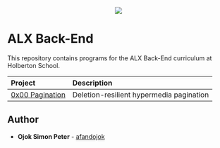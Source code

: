 <p align="center">
  <img src="http://www.holbertonschool.com/holberton-logo.png">
</p>

# ALX Back-End

This repository contains programs for the ALX Back-End curriculum at Holberton School.

| Project                                                                        | Description                                          |
| :----------------------------------------------------------------------------- | :--------------------------------------------------- |
| [0x00 Pagination](./0x00-pagination)                                           | Deletion-resilient hypermedia pagination             |

## Author

- **Ojok Simon Peter** - [afandojok](https:///github.com/jokmonsimon)
